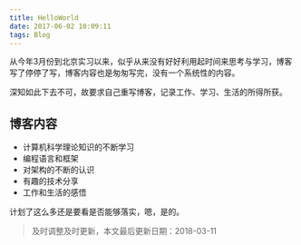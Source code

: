 ```yaml
---
title: HelloWorld
date: 2017-06-02 10:09:11
tags: Blog
---
```


从今年3月份到北京实习以来，似乎从来没有好好利用起时间来思考与学习，博客写了停停了写，博客内容也是匆匆写完，没有一个系统性的内容。

<!-- more -->

深知如此下去不可，故要求自己重写博客，记录工作、学习、生活的所得所获。

## 博客内容

+ 计算机科学理论知识的不断学习
+ 编程语言和框架
+ 对架构的不断的认识
+ 有趣的技术分享
+ 工作和生活的感悟


计划了这么多还是要看是否能够落实，嗯，是的。

> 及时调整及时更新，本文最后更新日期：2018-03-11
